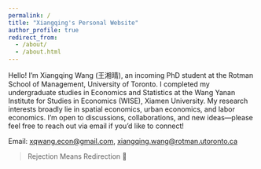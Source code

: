 ```yaml
---
permalink: /
title: "Xiangqing's Personal Website"
author_profile: true
redirect_from: 
  - /about/
  - /about.html
---
```


Hello! I’m Xiangqing Wang (王湘晴), an incoming PhD student at the Rotman School of Management, University of Toronto. I completed my undergraduate studies in Economics and Statistics at the Wang Yanan Institute for Studies in Economics (WISE), Xiamen University. My research interests broadly lie in spatial economics, urban economics, and labor economics. I’m open to discussions, collaborations, and new ideas—please feel free to reach out via email if you’d like to connect!

Email: [xqwang.econ@gmail.com](mailto:xqwang.econ@gmail.com), [xiangqing.wang@rotman.utoronto.ca](mailto:xiangqing.wang@rotman.utoronto.ca)

> Rejection Means Redirection 🌌